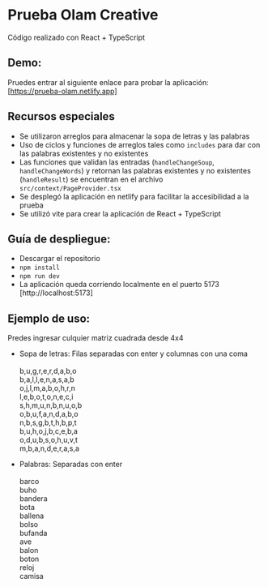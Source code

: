 # Prueba Olam Creative

Código realizado con React + TypeScript

## Demo:
Pruedes entrar al siguiente enlace para probar la aplicación: [https://prueba-olam.netlify.app]

## Recursos especiales

- Se utilizaron arreglos para almacenar la sopa de letras y las palabras
- Uso de ciclos y funciones de arreglos tales como `includes` para dar con las palabras existentes y no existentes
- Las funciones que validan las entradas (`handleChangeSoup`, `handleChangeWords`) y retornan las palabras existentes y no existentes (`handleResult`) se encuentran en el archivo `src/context/PageProvider.tsx`
- Se desplegó la aplicación en netlify para facilitar la accesibilidad a la prueba
- Se utilizó vite para crear la aplicación de React + TypeScript

## Guía de despliegue:
- Descargar el repositorio
- `npm install`
- `npm run dev`
- La aplicación queda corriendo localmente en el puerto 5173 [http://localhost:5173]

## Ejemplo de uso:
Predes ingresar culquier matriz cuadrada desde 4x4
- Sopa de letras: Filas separadas con enter y columnas con una coma
<br/><br/>
b,u,g,r,e,r,d,a,b,o<br/>
b,a,l,l,e,n,a,s,a,b<br/> 
o,j,l,m,a,b,o,h,r,n<br/>
l,e,b,o,t,o,n,e,c,i<br/>
s,h,m,u,n,b,n,u,o,b<br/>
o,b,u,f,a,n,d,a,b,o<br/>
n,b,s,g,b,t,h,b,p,t<br/>
b,u,h,o,j,b,c,e,b,a<br/>
o,d,u,b,s,o,h,u,v,t<br/>
m,b,a,n,d,e,r,a,s,a

- Palabras: Separadas con enter
<br/><br/>
barco<br/>
buho<br/>
bandera<br/>
bota<br/>
ballena<br/>
bolso<br/>
bufanda<br/>
ave<br/>
balon<br/>
boton<br/>
reloj<br/>
camisa
